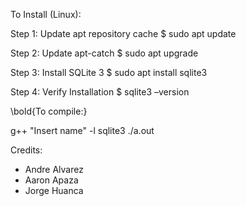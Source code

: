 To Install (Linux):

Step 1: Update apt repository cache
$ sudo apt update

Step 2: Update apt-catch
$ sudo apt upgrade

Step 3: Install SQLite 3
$ sudo apt install sqlite3

Step 4: Verify Installation
$ sqlite3 –version


\bold{To compile:}

g++ "Insert name" -l sqlite3
./a.out



Credits:
- Andre Alvarez
- Aaron Apaza
- Jorge Huanca
